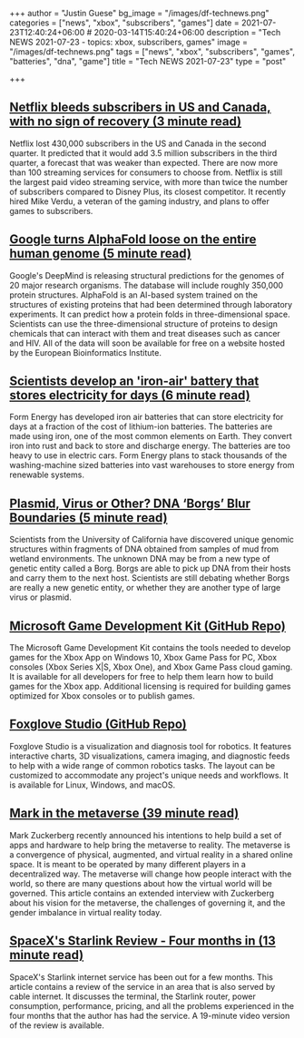+++
author = "Justin Guese"
bg_image = "/images/df-technews.png"
categories = ["news", "xbox", "subscribers", "games"]
date = 2021-07-23T12:40:24+06:00 # 2020-03-14T15:40:24+06:00
description = "Tech NEWS 2021-07-23 - topics: xbox, subscribers, games"
image = "/images/df-technews.png"
tags = ["news", "xbox", "subscribers", "games", "batteries", "dna", "game"]
title = "Tech NEWS 2021-07-23"
type = "post"

+++

## [Netflix bleeds subscribers in US and Canada, with no sign of recovery (3 minute read)](https://arstechnica.com/gaming/2021/07/netflix-bleeds-subscribers-in-us-and-canada-with-no-sign-of-recovery/)

Netflix lost 430,000 subscribers in the US and Canada in the second quarter. It predicted that it would add 3.5 million subscribers in the third quarter, a forecast that was weaker than expected. There are now more than 100 streaming services for consumers to choose from. Netflix is still the largest paid video streaming service, with more than twice the number of subscribers compared to Disney Plus, its closest competitor. It recently hired Mike Verdu, a veteran of the gaming industry, and plans to offer games to subscribers.

## [Google turns AlphaFold loose on the entire human genome (5 minute read)](https://arstechnica.com/science/2021/07/google-turns-alphafold-loose-on-the-entire-human-genome/)

Google's DeepMind is releasing structural predictions for the genomes of 20 major research organisms. The database will include roughly 350,000 protein structures. AlphaFold is an AI-based system trained on the structures of existing proteins that had been determined through laboratory experiments. It can predict how a protein folds in three-dimensional space. Scientists can use the three-dimensional structure of proteins to design chemicals that can interact with them and treat diseases such as cancer and HIV. All of the data will soon be available for free on a website hosted by the European Bioinformatics Institute.

## [Scientists develop an 'iron-air' battery that stores electricity for days (6 minute read)](https://www.dailymail.co.uk/sciencetech/article-9814873/Scientists-develop-iron-air-battery-stores-electricity-days.html)

Form Energy has developed iron air batteries that can store electricity for days at a fraction of the cost of lithium-ion batteries. The batteries are made using iron, one of the most common elements on Earth. They convert iron into rust and back to store and discharge energy. The batteries are too heavy to use in electric cars. Form Energy plans to stack thousands of the washing-machine sized batteries into vast warehouses to store energy from renewable systems.

## [Plasmid, Virus or Other? DNA ‘Borgs’ Blur Boundaries (5 minute read)](https://www.quantamagazine.org/plasmid-virus-or-other-dna-borgs-blur-boundaries-20210721/)

Scientists from the University of California have discovered unique genomic structures within fragments of DNA obtained from samples of mud from wetland environments. The unknown DNA may be from a new type of genetic entity called a Borg. Borgs are able to pick up DNA from their hosts and carry them to the next host. Scientists are still debating whether Borgs are really a new genetic entity, or whether they are another type of large virus or plasmid.

## [Microsoft Game Development Kit (GitHub Repo)](https://github.com/microsoft/gdk)

The Microsoft Game Development Kit contains the tools needed to develop games for the Xbox App on Windows 10, Xbox Game Pass for PC, Xbox consoles (Xbox Series X|S, Xbox One), and Xbox Game Pass cloud gaming. It is available for all developers for free to help them learn how to build games for the Xbox app. Additional licensing is required for building games optimized for Xbox consoles or to publish games.

## [Foxglove Studio (GitHub Repo)](https://github.com/foxglove/studio)

Foxglove Studio is a visualization and diagnosis tool for robotics. It features interactive charts, 3D visualizations, camera imaging, and diagnostic feeds to help with a wide range of common robotics tasks. The layout can be customized to accommodate any project's unique needs and workflows. It is available for Linux, Windows, and macOS.

## [Mark in the metaverse (39 minute read)](https://www.theverge.com/22588022/mark-zuckerberg-facebook-ceo-metaverse-interview)

Mark Zuckerberg recently announced his intentions to help build a set of apps and hardware to help bring the metaverse to reality. The metaverse is a convergence of physical, augmented, and virtual reality in a shared online space. It is meant to be operated by many different players in a decentralized way. The metaverse will change how people interact with the world, so there are many questions about how the virtual world will be governed. This article contains an extended interview with Zuckerberg about his vision for the metaverse, the challenges of governing it, and the gender imbalance in virtual reality today.

## [SpaceX's Starlink Review - Four months in (13 minute read)](https://www.jeffgeerling.com/blog/2021/spacexs-starlink-review-four-months)

SpaceX's Starlink internet service has been out for a few months. This article contains a review of the service in an area that is also served by cable internet. It discusses the terminal, the Starlink router, power consumption, performance, pricing, and all the problems experienced in the four months that the author has had the service. A 19-minute video version of the review is available.

